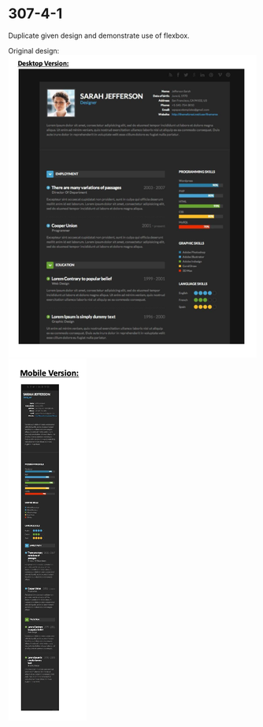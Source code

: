 # 307-4-1
Duplicate given design and demonstrate use of flexbox.

Original design:
![alt text](./resume-design-desktop.png)
![alt text](./resume-design-mobile.png)
